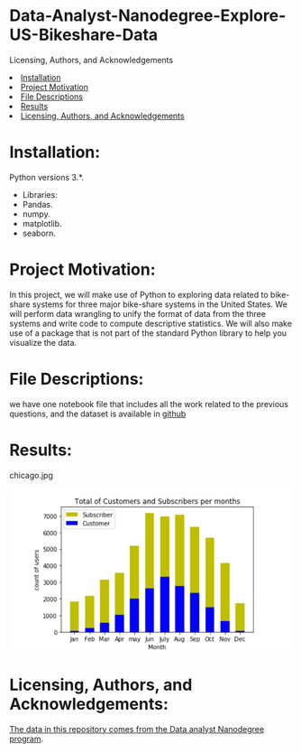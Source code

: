# Data-Analyst-Nanodegree-Explore-US-Bikeshare-Data

Licensing, Authors, and Acknowledgements
<li><a href="#Installation">Installation</a></li>
<li><a href="#Project Motivation">Project Motivation</a></li>
<li><a href="#File Descriptions">File Descriptions</a></li>
<li><a href="#Results">Results</a></li>
<li><a href="#Licensing, Authors, and Acknowledgements">Licensing, Authors, and Acknowledgements</a></li>


<a id='Installation'></a>
# Installation:
Python versions 3.*.
- Libraries:
- Pandas.
- numpy.
- matplotlib.
- seaborn.

<a id='Project Motivation'></a>
# Project Motivation:
In this project, we will make use of Python to exploring data related to bike-share systems for three major bike-share systems in the United States. We will perform data wrangling to unify the format of data from the three systems and write code to compute descriptive statistics. We will also make use of a package that is not part of the standard Python library to help you visualize the data.




<a id='File Descriptions'></a>
# File Descriptions:
we have one notebook file that includes all the work related to the previous questions, and the dataset is available in [github](https://github.com/BuzzFeedNews/nics-firearm-background-checks/blob/master/README.md) 


<a id='Results'></a>
# Results:
chicago.jpg

![](images/chicago.jpg)

<a id='Licensing, Authors, and Acknowledgements'></a>
# Licensing, Authors, and Acknowledgements:
[The data in this repository comes from the Data analyst Nanodegree program](https://www.udacity.com/course/data-analyst-nanodegree--nd002).


